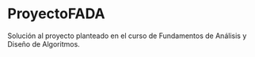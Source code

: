# ProyectoFADA
Solución al proyecto planteado en el curso de Fundamentos de Análisis y Diseño de Algoritmos.
